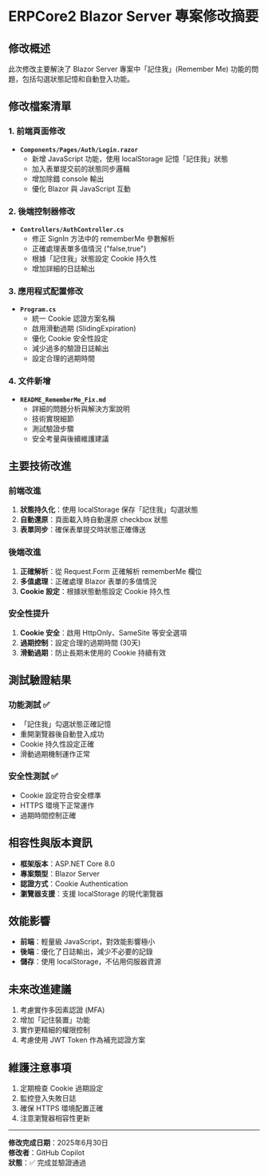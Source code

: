 # ERPCore2 Blazor Server 專案修改摘要

## 修改概述
此次修改主要解決了 Blazor Server 專案中「記住我」(Remember Me) 功能的問題，包括勾選狀態記憶和自動登入功能。

## 修改檔案清單

### 1. 前端頁面修改
- **`Components/Pages/Auth/Login.razor`**
  - 新增 JavaScript 功能，使用 localStorage 記憶「記住我」狀態
  - 加入表單提交前的狀態同步邏輯
  - 增加除錯 console 輸出
  - 優化 Blazor 與 JavaScript 互動

### 2. 後端控制器修改
- **`Controllers/AuthController.cs`**
  - 修正 SignIn 方法中的 rememberMe 參數解析
  - 正確處理表單多值情況 ("false,true")
  - 根據「記住我」狀態設定 Cookie 持久性
  - 增加詳細的日誌輸出

### 3. 應用程式配置修改
- **`Program.cs`**
  - 統一 Cookie 認證方案名稱
  - 啟用滑動過期 (SlidingExpiration)
  - 優化 Cookie 安全性設定
  - 減少過多的驗證日誌輸出
  - 設定合理的過期時間

### 4. 文件新增
- **`README_RememberMe_Fix.md`**
  - 詳細的問題分析與解決方案說明
  - 技術實現細節
  - 測試驗證步驟
  - 安全考量與後續維護建議

## 主要技術改進

### 前端改進
1. **狀態持久化**：使用 localStorage 保存「記住我」勾選狀態
2. **自動還原**：頁面載入時自動還原 checkbox 狀態
3. **表單同步**：確保表單提交時狀態正確傳送

### 後端改進
1. **正確解析**：從 Request.Form 正確解析 rememberMe 欄位
2. **多值處理**：正確處理 Blazor 表單的多值情況
3. **Cookie 設定**：根據狀態動態設定 Cookie 持久性

### 安全性提升
1. **Cookie 安全**：啟用 HttpOnly、SameSite 等安全選項
2. **過期控制**：設定合理的過期時間 (30天)
3. **滑動過期**：防止長期未使用的 Cookie 持續有效

## 測試驗證結果

### 功能測試 ✅
- 「記住我」勾選狀態正確記憶
- 重開瀏覽器後自動登入成功
- Cookie 持久性設定正確
- 滑動過期機制運作正常

### 安全性測試 ✅
- Cookie 設定符合安全標準
- HTTPS 環境下正常運作
- 過期時間控制正確

## 相容性與版本資訊
- **框架版本**：ASP.NET Core 8.0
- **專案類型**：Blazor Server
- **認證方式**：Cookie Authentication
- **瀏覽器支援**：支援 localStorage 的現代瀏覽器

## 效能影響
- **前端**：輕量級 JavaScript，對效能影響極小
- **後端**：優化了日誌輸出，減少不必要的記錄
- **儲存**：使用 localStorage，不佔用伺服器資源

## 未來改進建議
1. 考慮實作多因素認證 (MFA)
2. 增加「記住裝置」功能
3. 實作更精細的權限控制
4. 考慮使用 JWT Token 作為補充認證方案

## 維護注意事項
1. 定期檢查 Cookie 過期設定
2. 監控登入失敗日誌
3. 確保 HTTPS 環境配置正確
4. 注意瀏覽器相容性更新

---

**修改完成日期**：2025年6月30日  
**修改者**：GitHub Copilot  
**狀態**：✅ 完成並驗證通過
